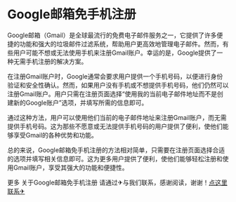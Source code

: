 # Google邮箱免手机注册

Google邮箱（Gmail）是全球最流行的免费电子邮件服务之一，它提供了许多便捷的功能和强大的垃圾邮件过滤系统，帮助用户更高效地管理电子邮件。然而，有些用户可能不想或无法使用手机来注册Gmail账户。幸运的是，Google提供了一种无需手机注册的解决方案。

在注册Gmail账户时，Google通常会要求用户提供一个手机号码，以便进行身份验证和安全性确认。然而，如果用户没有手机或不想提供手机号码，他们仍然可以注册Gmail账户。用户只需在注册页面选择“使用我的当前电子邮件地址而不是创建新的Google账户”选项，并填写所需的信息即可。

通过这种方法，用户可以使用他们当前的电子邮件地址来注册Gmail账户，而无需提供手机号码。这为那些不愿意或无法提供手机号码的用户提供了便利，使他们能够享受Gmail的各种优势和功能。

总的来说，Google邮箱免手机注册的方法相对简单，只需要在注册页面选择合适的选项并填写相关信息即可。这为更多用户提供了便利，使他们能够轻松注册和使用Gmail账户，享受其强大的功能和便捷性。

更多 关于Google邮箱免手机注册 请通过✈与我们联系，感谢阅读，谢谢！[点这里联系✈](https://ads.k02.cc)